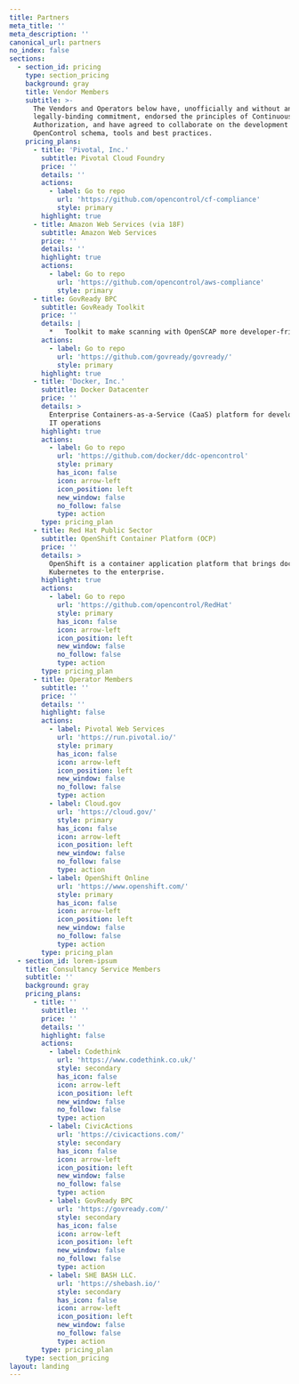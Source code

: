 ```yaml
---
title: Partners
meta_title: ''
meta_description: ''
canonical_url: partners
no_index: false
sections:
  - section_id: pricing
    type: section_pricing
    background: gray
    title: Vendor Members
    subtitle: >-
      The Vendors and Operators below have, unofficially and without any
      legally-binding commitment, endorsed the principles of Continuous
      Authorization, and have agreed to collaborate on the development of the
      OpenControl schema, tools and best practices.
    pricing_plans:
      - title: 'Pivotal, Inc.'
        subtitle: Pivotal Cloud Foundry
        price: ''
        details: ''
        actions:
          - label: Go to repo
            url: 'https://github.com/opencontrol/cf-compliance'
            style: primary
        highlight: true
      - title: Amazon Web Services (via 18F)
        subtitle: Amazon Web Services
        price: ''
        details: ''
        highlight: true
        actions:
          - label: Go to repo
            url: 'https://github.com/opencontrol/aws-compliance'
            style: primary
      - title: GovReady BPC
        subtitle: GovReady Toolkit
        price: ''
        details: |
          *   Toolkit to make scanning with OpenSCAP more developer-friendly
        actions:
          - label: Go to repo
            url: 'https://github.com/govready/govready/'
            style: primary
        highlight: true
      - title: 'Docker, Inc.'
        subtitle: Docker Datacenter
        price: ''
        details: >
          Enterprise Containers-as-a-Service (CaaS) platform for developers and
          IT operations
        highlight: true
        actions:
          - label: Go to repo
            url: 'https://github.com/docker/ddc-opencontrol'
            style: primary
            has_icon: false
            icon: arrow-left
            icon_position: left
            new_window: false
            no_follow: false
            type: action
        type: pricing_plan
      - title: Red Hat Public Sector
        subtitle: OpenShift Container Platform (OCP)
        price: ''
        details: >
          OpenShift is a container application platform that brings docker and
          Kubernetes to the enterprise.
        highlight: true
        actions:
          - label: Go to repo
            url: 'https://github.com/opencontrol/RedHat'
            style: primary
            has_icon: false
            icon: arrow-left
            icon_position: left
            new_window: false
            no_follow: false
            type: action
        type: pricing_plan
      - title: Operator Members
        subtitle: ''
        price: ''
        details: ''
        highlight: false
        actions:
          - label: Pivotal Web Services
            url: 'https://run.pivotal.io/'
            style: primary
            has_icon: false
            icon: arrow-left
            icon_position: left
            new_window: false
            no_follow: false
            type: action
          - label: Cloud.gov
            url: 'https://cloud.gov/'
            style: primary
            has_icon: false
            icon: arrow-left
            icon_position: left
            new_window: false
            no_follow: false
            type: action
          - label: OpenShift Online
            url: 'https://www.openshift.com/'
            style: primary
            has_icon: false
            icon: arrow-left
            icon_position: left
            new_window: false
            no_follow: false
            type: action
        type: pricing_plan
  - section_id: lorem-ipsum
    title: Consultancy Service Members
    subtitle: ''
    background: gray
    pricing_plans:
      - title: ''
        subtitle: ''
        price: ''
        details: ''
        highlight: false
        actions:
          - label: Codethink
            url: 'https://www.codethink.co.uk/'
            style: secondary
            has_icon: false
            icon: arrow-left
            icon_position: left
            new_window: false
            no_follow: false
            type: action
          - label: CivicActions
            url: 'https://civicactions.com/'
            style: secondary
            has_icon: false
            icon: arrow-left
            icon_position: left
            new_window: false
            no_follow: false
            type: action
          - label: GovReady BPC
            url: 'https://govready.com/'
            style: secondary
            has_icon: false
            icon: arrow-left
            icon_position: left
            new_window: false
            no_follow: false
            type: action
          - label: SHE BASH LLC.
            url: 'https://shebash.io/'
            style: secondary
            has_icon: false
            icon: arrow-left
            icon_position: left
            new_window: false
            no_follow: false
            type: action
        type: pricing_plan
    type: section_pricing
layout: landing
---
```

